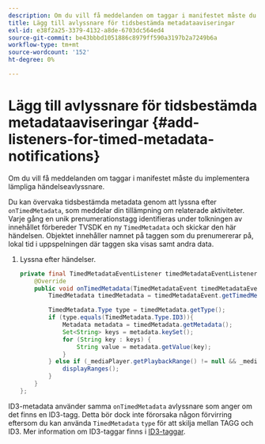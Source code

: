 ```yaml
---
description: Om du vill få meddelanden om taggar i manifestet måste du implementera lämpliga händelseavlyssnare.
title: Lägg till avlyssnare för tidsbestämda metadataaviseringar
exl-id: e38f2a25-3379-4132-a8de-6703dc564ed4
source-git-commit: be43bbbd1051886c8979ff590a3197b2a7249b6a
workflow-type: tm+mt
source-wordcount: '152'
ht-degree: 0%

---
```


# Lägg till avlyssnare för tidsbestämda metadataaviseringar {#add-listeners-for-timed-metadata-notifications}

Om du vill få meddelanden om taggar i manifestet måste du implementera lämpliga händelseavlyssnare.

Du kan övervaka tidsbestämda metadata genom att lyssna efter `onTimedMetadata`, som meddelar din tillämpning om relaterade aktiviteter. Varje gång en unik prenumerationstagg identifieras under tolkningen av innehållet förbereder TVSDK en ny `TimedMetadata` och skickar den här händelsen. Objektet innehåller namnet på taggen som du prenumererar på, lokal tid i uppspelningen där taggen ska visas samt andra data.

1. Lyssna efter händelser.

   ```java
   private final TimedMetadataEventListener timedMetadataEventListener = new TimedMetadataEventListener() { 
       @Override 
       public void onTimedMetadata(TimedMetadataEvent timedMetadataEvent) { 
           TimedMetadata timedMetadata = timedMetadataEvent.getTimedMetadata(); 
   
           TimedMetadata.Type type = timedMetadata.getType(); 
           if (type.equals(TimedMetadata.Type.ID3)){ 
               Metadata metadata = timedMetadata.getMetadata(); 
               Set<String> keys = metadata.keySet(); 
               for (String key : keys) { 
                   String value = metadata.getValue(key); 
               } 
           } else if (_mediaPlayer.getPlaybackRange() != null && _mediaPlayer.getPlaybackRange().getDuration() > 0) { 
               displayRanges(); 
           } 
       } 
   }; 
   ```

ID3-metadata använder samma `onTimedMetadata` avlyssnare som anger om det finns en ID3-tagg. Detta bör dock inte förorsaka någon förvirring eftersom du kan använda `TimedMetadata` `type` för att skilja mellan TAGG och ID3. Mer information om ID3-taggar finns i  [ID3-taggar](../../content-playback-options/t-psdk-android-2.7-id3-metadata-retrieve.md).
